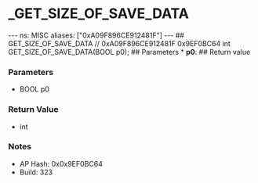 # _GET_SIZE_OF_SAVE_DATA

--- ns: MISC aliases: ["0xA09F896CE912481F"] --- ## GET_SIZE_OF_SAVE_DATA  // 0xA09F896CE912481F 0x9EF0BC64 int GET_SIZE_OF_SAVE_DATA(BOOL p0);  ## Parameters * **p0**:  ## Return value

### Parameters
* BOOL p0

### Return Value
* int

### Notes
* AP Hash: 0x0x9EF0BC64
* Build: 323

